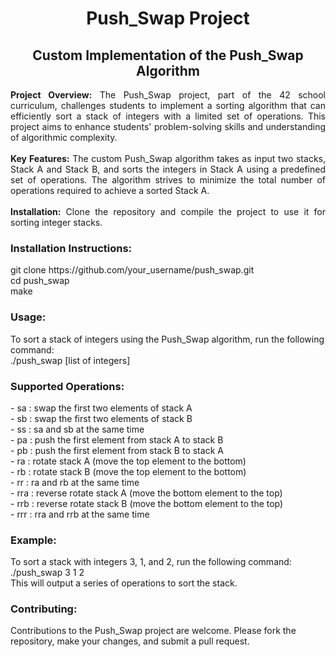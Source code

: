 <h1 align="center">Push_Swap Project</h1>
<h2 align="center">Custom Implementation of the Push_Swap Algorithm</h2>
<div align="center" width="80%">
  <p align="justify">
    <b>Project Overview:</b> The Push_Swap project, part of the 42 school curriculum, challenges students to implement a sorting algorithm that can efficiently sort a stack of integers with a limited set of operations. This project aims to enhance students' problem-solving skills and understanding of algorithmic complexity.<br><br>
    <b>Key Features:</b> The custom Push_Swap algorithm takes as input two stacks, Stack A and Stack B, and sorts the integers in Stack A using a predefined set of operations. The algorithm strives to minimize the total number of operations required to achieve a sorted Stack A.<br><br>
    <b>Installation:</b> Clone the repository and compile the project to use it for sorting integer stacks.
  </p>
</div>
<h3 align="left">Installation Instructions:</h3>
<p align="left">
    git clone https://github.com/your_username/push_swap.git<br>
    cd push_swap<br>
    make<br>
</p>
<h3 align="left">Usage:</h3>
<p align="left">
  To sort a stack of integers using the Push_Swap algorithm, run the following command:<br>
  ./push_swap [list of integers]
</p>
<h3 align="left">Supported Operations:</h3>
<p align="left">
  - sa : swap the first two elements of stack A<br>
  - sb : swap the first two elements of stack B<br>
  - ss : sa and sb at the same time<br>
  - pa : push the first element from stack A to stack B<br>
  - pb : push the first element from stack B to stack A<br>
  - ra : rotate stack A (move the top element to the bottom)<br>
  - rb : rotate stack B (move the top element to the bottom)<br>
  - rr : ra and rb at the same time<br>
  - rra : reverse rotate stack A (move the bottom element to the top)<br>
  - rrb : reverse rotate stack B (move the bottom element to the top)<br>
  - rrr : rra and rrb at the same time<br>
</p>
<h3 align="left">Example:</h3>
<p align="left">
  To sort a stack with integers 3, 1, and 2, run the following command:<br>
  ./push_swap 3 1 2<br>
  This will output a series of operations to sort the stack.
</p>
<h3 align="left">Contributing:</h3>
<p align="left">
  Contributions to the Push_Swap project are welcome. Please fork the repository, make your changes, and submit a pull request.
</p>
